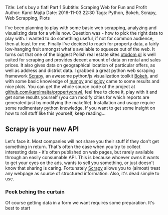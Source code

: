 Title: Let's buy a flat! Part 1
Subtitle: Scraping Web for Fun and Profit
Author: Karol Majta
Date: 2016-11-03 22:30
Tags: Python, Bokeh, Scrapy, Web Scrapping, Plots

I've been planning to play with some basic web scrapping, analyzing and visualizing data
for a while now. Question was - how to pick the right data to play with. I wanted to do
something useful, if not for common audience, then at least for me. Finally I've decided
to reach for property data, a fairly low-hanging fruit amongst what's available to squeeze
out of the web. It turns out that one of the biggest Polish real estate sites
[otodom.pl](https://otodom.pl) is well suited for scraping and provides decent amount
of data on rental and sales prices. It also gives data on geographical location of particular
offers, as well as address and district data. I grabbed a great python web scraping framework
[Scrapy](https://scrapy.org/), an awesome python/js visualization toolkit
[Bokeh](http://bokeh.pydata.org/en/latest/), and with some basic knowledge of
[numpy](http://www.numpy.org/) and [scipy](https://www.scipy.org/) came to some results
and nice plots. You can get the whole source code of the project at
[github.com/karolmajta/propertycrawl](https://github.com/karolmajta/propertycrawl), feel free to clone it, play with it
and get some results yourself (you can modify cities for which reports are generated
just by modifying the makefile). Installation and usage require some rudimentary
python knowledge. If you want to get some insight on how to roll stuff like this yourself,
keep reading...

## Scrapy is your new API

Let's face it. Most companies will not share you their stuff if they don't get something
in return. That's often the case when you try to collect interesting data - it's often
published on web pages, but rarely available through an easily consumable API. This is
because whoever owns it wants to get your eyes on the ads, wants to sell you something,
or just doesn't know that sharing is caring. Fortunately [Scrapy](https://scrapy.org/)
allows you to (almost) treat any webpage as source of structured information. Also, it's
dead simple to use.

### Peek behing the curtain

Of course getting data in a form we want requires some preparation. It's best to start

